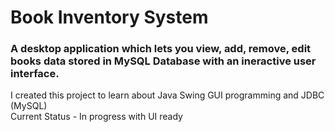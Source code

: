 # Book Inventory System

### A desktop application which lets you view, add, remove, edit books data stored in MySQL Database with an ineractive user interface.

I created this project to learn about Java Swing GUI programming and JDBC (MySQL) <br>
Current Status - In progress with UI ready
